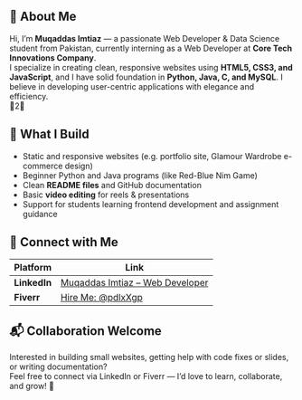 

## 🌟 About Me

Hi, I’m **Muqaddas Imtiaz** — a passionate Web Developer & Data Science student from Pakistan, currently interning as a Web Developer at **Core Tech Innovations Company**.  
I specialize in creating clean, responsive websites using **HTML5, CSS3, and JavaScript**, and I have solid foundation in **Python, Java, C, and MySQL**. I believe in developing user-centric applications with elegance and efficiency.  
2


## 🔧 What I Build

- Static and responsive websites (e.g. portfolio site, Glamour Wardrobe e-commerce design)  
- Beginner Python and Java programs (like Red-Blue Nim Game)  
- Clean **README files** and GitHub documentation  
- Basic **video editing** for reels & presentations  
- Support for students learning frontend development and assignment guidance


## 🔗 Connect with Me

| Platform | Link |
|----------|------|
| **LinkedIn** | [Muqaddas Imtiaz – Web Developer](https://www.linkedin.com/in/muqaddas-imtiaz-5635b0301?utm_source=share&utm_campaign=share_via&utm_content=profile&utm_medium=android_app) |
| **Fiverr** | [Hire Me: @pdlxXgp](https://www.fiverr.com/pe/pdlxXgp) |



## 📬 Collaboration Welcome

Interested in building small websites, getting help with code fixes or slides, or writing documentation?  
Feel free to connect via LinkedIn or Fiverr — I’d love to learn, collaborate, and grow! 🚀